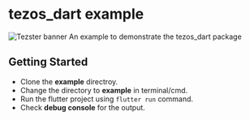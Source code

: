 # tezos_dart example

![Tezster banner](https://tezster.s3-ap-southeast-1.amazonaws.com/TEZSTER_CLI/1_jDB5enULQVo2UfeiwD32qA.png)
An example to demonstrate the tezos_dart package

## Getting Started

* Clone the **example** directroy.
* Change the directory to **example** in terminal/cmd.
* Run the flutter project using `flutter run` command.
* Check **debug console** for the output.
